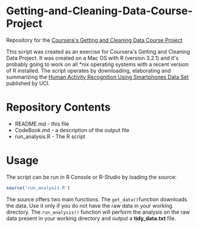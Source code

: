 # Getting-and-Cleaning-Data-Course-Project
Repository for the [Coursera's Getting and Cleaning Data Course Project](https://www.coursera.org/course/getdata)

This script was created as an exercise for Coursera's Getting and Cleaning Data Project. It was created on a Mac OS with R (version 3.2.1) and it's probably going to work on all *nix operating systems with a recent version of R installed.
The script operates by downloading, elaborating and summarizing the [Human Activity Recognition Using Smartphones Data Set](http://archive.ics.uci.edu/ml/datasets/Human+Activity+Recognition+Using+Smartphones) published by UCI.


# Repository Contents
* README.md - this file
* CodeBook.md - a description of the output file
* run_analysis.R - The R script

# Usage
The script can be run in R Console or R-Studio by loading the source:

```r
source('run_analysis.R')
```

The source offers two main functions. The `get_data()`function downloads the data. Use it only if you do not have the raw data in your working directory. The `run_analysis()` function will perform the analysis on the raw data present in your working directory and output a __tidy_data.txt__ file.


